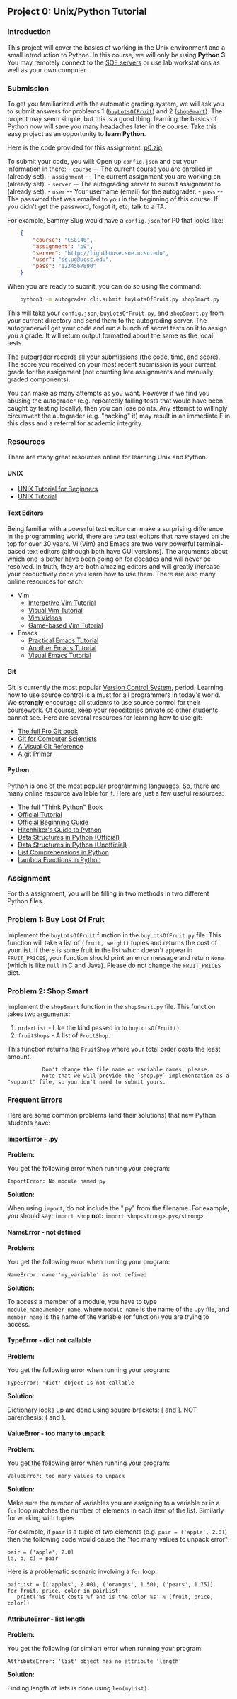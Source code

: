 ## Project 0: Unix/Python Tutorial

### <a name="introduction">Introduction</a>

This project will cover the basics of working in the Unix environment and a small introduction to Python.
               In this course, we will only be using **Python 3**.
               You may remotely connect to the [SOE servers](https://support.soe.ucsc.edu/linux-servers) or use lab workstations as well as your own computer.

### Submission

To get you familiarized with the automatic grading system, we will ask you to submit answers for problems 1 ([`buyLotsOfFruit`](#buylotsoffruit)) and 2 ([`shopSmart`](#shopsmart)).
               The project may seem simple, but this is a good thing: learning the basics of Python now will save you many headaches later in the course.
               Take this easy project as an opportunity to **learn Python**.

Here is the code provided for this assignment: [p0.zip](p0.zip).

To submit your code, you will:
  Open up `config.json` and put your information in there:
     - `course` -- The current course you are enrolled in (already set).
     - `assignment` -- The current assignment you are working on (already set).
     - `server` -- The autograding server to submit assignment to (already set).
     - `user` -- Your username (email) for the autograder.
     - `pass` -- The password that was emailed to you in the beginning of this course.
                     If you didn't get the password, forgot it, etc; talk to a TA.

For example, Sammy Slug would have a `config.json` for P0 that looks like:

```json
    {
        "course": "CSE140",
        "assignment": "p0",
        "server": "http://lighthouse.soe.ucsc.edu",
        "user": "sslug@ucsc.edu",
        "pass": "1234567890"
    }
```

When you are ready to submit,
    you can do so using the command:

```sh
    python3 -m autograder.cli.submit buyLotsOfFruit.py shopSmart.py
```

This will take your `config.json`, `buyLotsOfFruit.py`, and `shopSmart.py` from your current directory and send them to the autograding server.    The autograderwill get your code and run a bunch of secret tests on it to assign you a grade.
It will return output formatted about the same as the local tests.

The autograder records all your submissions (the code, time, and
score).  The score you received on your most recent submission is
your current grade for the assignment (not counting late
assignments and manually graded components).

You can make as many attempts as you want.
However if we find you abusing the autograder (e.g. repeatedly failing tests that would have been caught by testing locally),
then you can lose points.
Any attempt to willingly circumvent the autograder (e.g. "hacking" it)
may result in an immediate F in this class and a referral for academic integrity.



### Resources

There are many great resources online for learning Unix and Python.

#### UNIX

* [UNIX Tutorial for Beginners](http://www.ee.surrey.ac.uk/Teaching/Unix/)
* [UNIX Tutorial](https://people.ischool.berkeley.edu/~kevin/unix-tutorial/toc.html)

#### Text Editors

Being familiar with a powerful text editor can make a surprising difference.
               In the programming world, there are two text editors that have stayed on the top for over 30 years.
               Vi (Vim) and Emacs are two very powerful terminal-based text editors (although both have GUI versions).
               The arguments about which one is better have been going on for decades and will never be resolved.
               In truth, they are both amazing editors and will greatly increase your productivity once you learn how to use them.
               There are also many online resources for each:

* Vim
  - [Interactive Vim Tutorial](https://www.openvim.com/)
  - [Visual Vim Tutorial](https://scotch.io/tutorials/getting-started-with-vim-an-interactive-guide)
  - [Vim Videos](http://derekwyatt.org/vim/tutorials/)
  - [Game-based Vim Tutorial](https://vim-adventures.com/)
* Emacs
  - [Practical Emacs Tutorial](http://ergoemacs.org/emacs/emacs.html)
  - [Another Emacs Tutorial](https://www.gnu.org/software/emacs/tour/)
  - [Visual Emacs Tutorial](http://www.jesshamrick.com/2012/09/10/absolute-beginners-guide-to-emacs/)

#### Git

Git is currently the most popular [Version Control System](https://en.wikipedia.org/wiki/Version_control), period.
               Learning how to use source control is a must for all programmers in today's world.
               We **strongly** encourage all students to use source control for their coursework.
               Of course, keep your repositories private so other students cannot see.
               Here are several resources for learning how to use git:

* [The full Pro Git book](https://git-scm.com/book/en/v2)
* [Git for Computer Scientists](https://eagain.net/articles/git-for-computer-scientists/)
* [A Visual Git Reference](http://marklodato.github.io/visual-git-guide/index-en.html?no-svg)
* [A git Primer](https://danielmiessler.com/study/git/)

#### Python

Python is one of the [most popular](https://insights.stackoverflow.com/survey/2018/#technology-programming-scripting-and-markup-languages) programming languages.
               So, there are many online resource available for it.
               Here are just a few useful resources:

* [The full "Think Python" Book](https://greenteapress.com/wp/think-python-2e/)
* [Official Tutorial](https://docs.python.org/3/tutorial/index.html)
* [Official Beginning Guide](https://wiki.python.org/moin/BeginnersGuide)
* [Hitchhiker's Guide to Python](https://docs.python-guide.org/index.html)
* [Data Structures in Python (Official)](https://docs.python.org/3/tutorial/datastructures.html#)
* [Data Structures in Python (Unofficial)](https://python.swaroopch.com/data_structures.html)
* [List Comprehensions in Python](https://docs.python.org/3/tutorial/datastructures.html#list-comprehensions)
* [Lambda Functions in Python](https://docs.python.org/3/tutorial/controlflow.html#lambda-expressions)

### Assignment

For this assignment, you will be filling in two methods in two different Python files.

### <a name="buylotsoffruit">Problem 1: Buy Lost Of Fruit</a>

Implement the `buyLotsOfFruit` function in the `buyLotsOfFruit.py` file.
               This function will take a list of `(fruit, weight)` tuples and returns the cost of your list.
               If there is some fruit in the list which doesn't appear in `FRUIT_PRICES`, your function should print an error message and return `None` (which is like `null` in C and Java).
               Please do not change the `FRUIT_PRICES` dict.

### <a name="shopsmart">Problem 2: Shop Smart</a>

Implement the `shopSmart` function in the `shopSmart.py` file.
               This function takes two arguments:

1. `orderList` - Like the kind passed in to `buyLotsOfFruit()`.
2. `fruitShops` - A list of `FruitShop`.

This function returns the `FruitShop` where your total order costs the least amount.

               Don't change the file name or variable names, please.
               Note that we will provide the `shop.py` implementation as a "support" file, so you don't need to submit yours.

### Frequent Errors

Here are some common problems (and their solutions) that new Python students have:

#### ImportError - .py

**Problem:**

You get the following error when running your program:

`
                  ImportError: No module named py
               `

**Solution:**

When using `import`, do not include the ".py" from the filename.
                  For example, you should say: `import shop`
**not:** `import shop<strong>.py</strong>`.

#### NameError - not defined

**Problem:**

You get the following error when running your program:

`
                  NameError: name 'my_variable' is not defined
               `

**Solution:**

To access a member of a module, you have to type `module_name.member_name`, where `module_name` is the name of the `.py` file,
                  and `member_name` is the name of the variable (or function) you are trying to access.

#### TypeError - dict not callable

**Problem:**

You get the following error when running your program:

`
                  TypeError: 'dict' object is not callable
               `

**Solution:**

Dictionary looks up are done using square brackets: [ and ].
                  NOT parenthesis: ( and ).

#### ValueError - too many to unpack

**Problem:**

You get the following error when running your program:

`
                  ValueError: too many values to unpack
               `

**Solution:**

Make sure the number of variables you are assigning to a variable or in a `for` loop matches the number of elements in each item of the list.
                  Similarly for working with tuples.

For example, if `pair` is a tuple of two elements (e.g. `pair = ('apple', 2.0)`) then the following code would cause the "too many values to unpack error":

```
pair = ('apple', 2.0)
(a, b, c) = pair
```

Here is a problematic scenario involving a `for` loop:

```
pairList = [('apples', 2.00), ('oranges', 1.50), ('pears', 1.75)]
for fruit, price, color in pairList:
   print('%s fruit costs %f and is the color %s' % (fruit, price, color))
```

#### AttributeError - list length

**Problem:**

You get the following (or similar) error when running your program:

`
                  AttributeError: 'list' object has no attribute 'length'
               `

**Solution:**

Finding length of lists is done using `len(myList)`.
